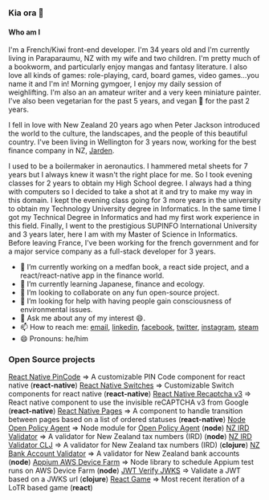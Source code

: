 ### Kia ora 👋

#### Who am I

I'm a French/Kiwi front-end developer.
I'm 34 years old and I'm currently living in Paraparaumu, NZ with my wife and two children.
I'm pretty much of a bookworm, and particularly enjoy mangas and fantasy literature. I also love all kinds of games: role-playing, card, board games, video games...you name it and I'm in! Morning gymgoer, I enjoy my daily session of weighlifting. I'm also an an amateur writer and a very keen miniature painter. I've also been vegetarian for the past 5 years, and vegan 🌱 for the past 2 years.

I fell in love with New Zealand 20 years ago when Peter Jackson introduced the world to the culture, the landscapes, and the people of this beautiful country. I've been living in Wellington for 3 years now, working for the best finance company in NZ, [Jarden](https://github.com/jarden-digital).

I used to be a boilermaker in aeronautics. I hammered metal sheets for 7 years but I always knew it wasn't the right place for me. So I took evening classes for 2 years to obtain my High School degree. I always had a thing with computers so I decided to take a shot at it and try to make my way in this domain. I kept the evening class going for 3 more years in the university to obtain my Technology University degree in Informatics. In the same time I got my Technical Degree in Informatics and had my first work experience in this field. Finally, I went to the prestigious SUPINFO International University and 3 years later, here I am with my Master of Science in Informatics. Before leaving France, I've been working for the french government and for a major service company as a full-stack developer for 3 years.

- 🔭 I’m currently working on a medfan book, a react side project, and a react/react-native app in the finance world.
- :green_book: I’m currently learning Japanese, finance and ecology. 
- 👯 I’m looking to collaborate on any fun open-source project.
- 🤔 I’m looking for help with having people gain consciousness of environmental issues.
- 💬 Ask me about any of my interest :smile:.
- 📫 How to reach me: [email](farnaultjeremy@gmail.com), [linkedin](https://www.linkedin.com/in/j%C3%A9r%C3%A9my-farnault-817027b9/), [facebook](https://www.facebook.com/johnronaldreuel.mccartney), [twitter](https://www.facebook.com/johnronaldreuel.mccartney), [instagram](https://www.instagram.com/jeremyfarnault/), [steam](https://steamcommunity.com/profiles/76561197983321338/)
- 😄 Pronouns: he/him

### Open Source projects

[React Native PinCode](https://github.com/jarden-digital/react-native-pincode) => A customizable PIN Code component for react native (**react-native**)
[React Native Switches](https://github.com/jarden-digital/react-native-switches) => Customizable Switch components for react native (**react-native**)
[React Native Recaptcha v3](https://github.com/jarden-digital/react-native-recaptchav3) => React native component to use the invisible reCAPTCHA v3 from Google (**react-native**)
[React Native Pages](https://github.com/jarden-digital/react-native-pages) => A component to handle transition between pages based on a list of ordered statuses (**react-native**)
[Node Open Policy Agent](https://github.com/jarden-digital/node-open-policy-agent) => Node module for [Open Policy Agent](https://github.com/open-policy-agent/opa) (**node**)
[NZ IRD Validator](https://github.com/jarden-digital/nz-ird-validator) => A validator for New Zealand tax numbers (IRD) (**node**)
[NZ IRD Validator CLJ](https://github.com/jarden-digital/nz-ird-validator-clj) => A validator for New Zealand tax numbers (IRD) (**clojure**)
[NZ Bank Account Validator](https://github.com/jarden-digital/nz-bank-account-validator) => A validator for New Zealand bank accounts (**node**)
[Appium AWS Device Farm](https://github.com/jarden-digital/appium-aws-device-farm) => Node library to schedule Appium test runs on AWS Device Farm (**node**)
[JWT Verify JWKS](https://github.com/jarden-digital/jwt-verify-jwks) => Validate a JWT based on a JWKS url (**clojure**)
[React Game](https://github.com/Haskkor/react-game) => Most recent iteration of a LoTR based game (**react**)

